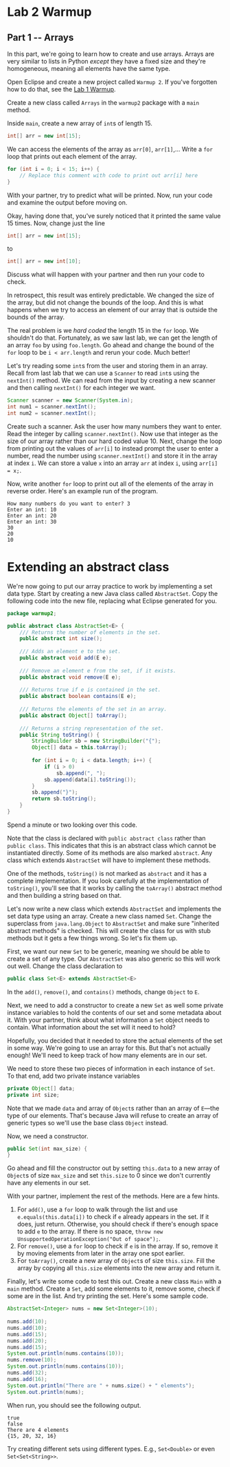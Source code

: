 # Lab 2 Warmup
## Part 1 -- Arrays

In this part, we're going to learn how to create and use arrays. Arrays are
very similar to lists in Python _except_ they have a fixed size and they're
homogeneous, meaning all elements have the same type.

Open Eclipse and create a new project called `Warmup 2`. If you've forgotten
how to do that, see the [Lab 1 Warmup](../lab1/warmup.html).

Create a new class called `Arrays` in the `warmup2` package with a `main`
method.

Inside `main`, create a new array of `int`s of length 15.
```java
int[] arr = new int[15];
```

We can access the elements of the array as `arr[0]`, `arr[1]`,... Write a
`for` loop that prints out each element of the array.
```java
for (int i = 0; i < 15; i++) {
    // Replace this comment with code to print out arr[i] here
}
```

With your partner, try to predict what will be printed. Now, run your code and
examine the output before moving on.

Okay, having done that, you've surely noticed that it printed the same value
15 times. Now, change just the line
```java
int[] arr = new int[15];
```
to
```java
int[] arr = new int[10];
```
Discuss what will happen with your partner and then run your code to check.

In retrospect, this result was entirely predictable. We changed the size of
the array, but did not change the bounds of the loop. And this is what happens
when we try to access an element of our array that is outside the bounds of
the array.

The real problem is we _hard coded_ the length 15 in the `for` loop. We
shouldn't do that. Fortunately, as we saw last lab, we can get the length of
an array `foo` by using `foo.length`. Go ahead and change the bound of the
`for` loop to be `i < arr.length` and rerun your code. Much better!

Let's try reading some `int`s from the user and storing them in an array.
Recall from last lab that we can use a `Scanner` to read `int`s using the
`nextInt()` method. We can read from the input by creating a new scanner and
then calling `nextInt()` for each integer we want.
```java
Scanner scanner = new Scanner(System.in);
int num1 = scanner.nextInt();
int num2 = scanner.nextInt();
```

Create such a scanner. Ask the user how many numbers they want to enter. Read
the integer by calling `scanner.nextInt()`. Now use that integer as the size
of our array rather than our hard coded value 10. Next, change the loop from
printing out the values of `arr[i]` to instead prompt the user to enter a
number, read the number using `scanner.nextInt()` and store it in the array at
index `i`. We can store a value `x` into an array `arr` at index `i`, using
`arr[i] = x;`.

Now, write another `for` loop to print out all of the elements of the array in reverse order. Here's an example run of the program.
```
How many numbers do you want to enter? 3
Enter an int: 10
Enter an int: 20
Enter an int: 30
30
20
10
```

# Extending an abstract class
We're now going to put our array practice to work by implementing a set data
type. Start by creating a new Java class called `AbstractSet`. Copy the
following code into the new file, replacing what Eclipse generated for you.
```java
package warmup2;

public abstract class AbstractSet<E> {
	/// Returns the number of elements in the set.
	public abstract int size();
	
	/// Adds an element e to the set.
	public abstract void add(E e);
	
	/// Remove an element e from the set, if it exists.
	public abstract void remove(E e);
	
	/// Returns true if e is contained in the set.
	public abstract boolean contains(E e);
	
	/// Returns the elements of the set in an array.
	public abstract Object[] toArray();
	
	/// Returns a string representation of the set.
	public String toString() {
		StringBuilder sb = new StringBuilder("{");
		Object[] data = this.toArray();
		
		for (int i = 0; i < data.length; i++) {
			if (i > 0)
				sb.append(", ");
			sb.append(data[i].toString());
		}
		sb.append("}");
		return sb.toString();
	}
}
```

Spend a minute or two looking over this code.

Note that the class is declared with `public abstract class` rather than
`public class`. This indicates that this is an abstract class which cannot be
instantiated directly. Some of its methods are also marked `abstract`. Any
class which extends `AbstractSet` will have to implement these methods.

One of the methods, `toString()` is not marked as `abstract` and it has a
complete implementation. If you look carefully at the implementation of
`toString()`, you'll see that it works by calling the `toArray()` abstract
method and then building a string based on that.

Let's now write a new class which extends `AbstractSet` and implements the set
data type using an array. Create a new class named `Set`. Change the
superclass from `java.lang.Object` to `AbstractSet` and make sure
"inherited abstract methods" is checked. This will create the class for us
with stub methods but it gets a few things wrong. So let's fix them up.

First, we want our new `Set` to be generic, meaning we should be able to
create a set of any type. Our `AbstractSet` was also generic so this will work
out well. Change the class declaration to
```java
public class Set<E> extends AbstractSet<E>
```
In the `add()`, `remove()`, and `contains()` methods, change `Object` to `E`.

Next, we need to add a constructor to create a new `Set` as well some private
instance variables to hold the contents of our set and some metadata about it.
With your partner, think about what information a `Set` object needs to
contain. What information about the set will it need to hold?

Hopefully, you decided that it needed to store the actual elements of the set
in some way. We're going to use an array for this. But that's not actually
enough! We'll need to keep track of how many elements are in our set.

We need to store these two pieces of information in each instance of `Set`. To
that end, add two private instance variables
```java
private Object[] data;
private int size;
```
Note that we made `data` and array of `Object`s rather than an array of
`E`—the type of our elements. That's because Java will refuse to create an
array of generic types so we'll use the base class `Object` instead.

Now, we need a constructor.
```java
public Set(int max_size) {
}
```

Go ahead and fill the constructor out by setting `this.data` to a new array of
`Object`s of size `max_size` and set `this.size` to 0 since we don't currently
have any elements in our set.

With your partner, implement the rest of the methods. Here are a few hints.
1. For `add()`, use a `for` loop to walk through the list and use
   `e.equals(this.data[i])` to check if `e` already appears in the set. If it
   does, just return. Otherwise, you should check if there's enough space to
   add `e` to the array. If there is no space, `throw new
   UnsupportedOperationException("Out of space");`.
2. For `remove()`, use a `for` loop to check if `e` is in the array. If so,
   remove it by moving elements from later in the array one spot earlier.
3. For `toArray()`, create a new array of `Object`s of size `this.size`. Fill
   the array by copying all `this.size` elements into the new array and return
   it.

Finally, let's write some code to test this out. Create a new class `Main`
with a `main` method. Create a `Set`, add some elements to it, remove some,
check if some are in the list. And try printing the set. Here's some sample
code.
```java
AbstractSet<Integer> nums = new Set<Integer>(10);
		
nums.add(10);
nums.add(10);
nums.add(15);
nums.add(20);
nums.add(15);
System.out.println(nums.contains(10));
nums.remove(10);
System.out.println(nums.contains(10));
nums.add(32);
nums.add(16);
System.out.println("There are " + nums.size() + " elements");
System.out.println(nums);
```
When run, you should see the following output.
```
true
false
There are 4 elements
{15, 20, 32, 16}
```

Try creating different sets using different types. E.g., `Set<Double>` or even `Set<Set<String>>`.

